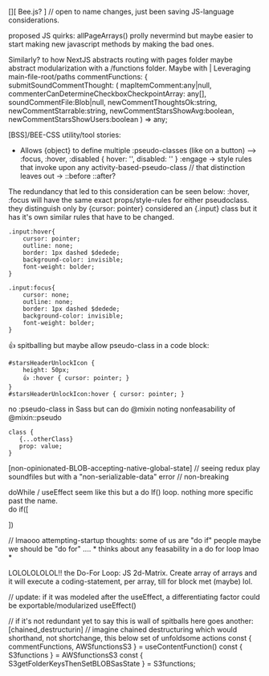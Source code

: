 [][ Bee.js? ]
// open to name changes, just been saving JS-language considerations.

proposed JS quirks:
allPageArrays()                         prolly nevermind but maybe easier to start making new javascript methods by making the bad ones. 


Similarly? to how NextJS abstracts routing with pages folder
maybe  abstract modularization with a /functions folder. Maybe with <Context/> | <Native-Innovation> Leveraging main-file-root/paths 
<ContextProvider-Functions> 
commentFunctions: {        
        submitSoundCommentThought: (
            mapItemComment:any|null, commenterCanDetermineCheckboxCheckpointArray: any[],
            soundCommentFile:Blob|null, 
            newCommentThoughtsOk:string, newCommentStarrable:string, newCommentStarsShowAvg:boolean, newCommentStarsShowUsers:boolean 
) => any;

[BSS]/BEE-CSS
utility/tool stories:
* Allows {object} to define multiple :pseudo-classes (like on a button) --> :focus, :hover, :disabled       { hover: '', disabled: '' }
:engage -> style rules that invoke upon any activity-based-pseudo-class // that distinction leaves out -> ::before ::after?

The redundancy that led to this consideration can be seen below:
 :hover, :focus will have the same exact props/style-rules for either pseudoclass. 
they distinguish only by {cursor: pointer} considered an {.input} class but it has it's own similar rules that have to be changed. 
```
.input:hover{
    cursor: pointer;
    outline: none;
    border: 1px dashed $dedede;
    background-color: invisible;                                
    font-weight: bolder;
}

.input:focus{
    cursor: none;
    outline: none;
    border: 1px dashed $dedede;
    background-color: invisible;                                
    font-weight: bolder;
}
```

👍 spitballing but maybe allow pseudo-class in a code block:
```
#starsHeaderUnlockIcon {
    height: 50px;
    👍 :hover { cursor: pointer; } 
}
#starsHeaderUnlockIcon:hover { cursor: pointer; }
```

no :pseudo-class in Sass but can do @mixin
noting nonfeasability of @mixin::pseudo
```
class {
   {...otherClass}
   prop: value;
}
``` 

[non-opinionated-BLOB-accepting-native-global-state]
// seeing redux play soundfiles but with a "non-serializable-data" error // non-breaking


doWhile / useEffect seem like this but a do If() loop. nothing more specific past the name.  
do if([
        
])

 // lmaooo attempting-startup thoughts:
 some of us are "do if" people maybe we should be "do for" .... * thinks about any feasability in a do for loop lmao * 

LOLOLOLOLOL!! the Do-For Loop:
JS 2d-Matrix. Create array of arrays and it will execute a coding-statement, per array, till for block met (maybe) lol. 

// update: if it was modeled after the useEffect, a differentiating factor could be exportable/modularized useEffect()


// if it's not redundant yet to say this is wall of spitballs here goes another:
[chained_destructurin]
// imagine chained destructuring which would shorthand, not shortchange, this below set of unfoldsome actions
        const { commentFunctions, AWSfunctionsS3 } = useContentFunction()
        const { S3functions } = AWSfunctionsS3
        const { S3getFolderKeysThenSetBLOBSasState } = S3functions;
